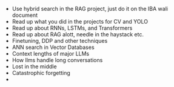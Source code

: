 

- Use hybrid search in the RAG project, just do it on the IBA wali document
- Read up what you did in the projects for CV and YOLO
- Read up about RNNs, LSTMs, and Transformers
- Read up about RAG alott, needle in the haystack etc.
- Finetuning, DDP and other techniques
- ANN search in Vector Databases
- Context lengths of major LLMs
- How llms handle long conversations
- Lost in the middle
- Catastrophic forgetting
- 